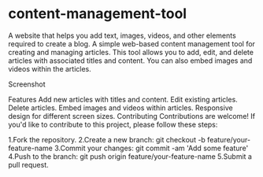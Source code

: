 # content-management-tool
A website that helps you add text, images, videos, and other elements required to create a blog.
A simple web-based content management tool for creating and managing articles. This tool allows you to add, edit, and delete articles with associated titles and content. You can also embed images and videos within the articles.

Screenshot

Features
Add new articles with titles and content.
Edit existing articles.
Delete articles.
Embed images and videos within articles.
Responsive design for different screen sizes.
Contributing
Contributions are welcome! If you'd like to contribute to this project, please follow these steps:

1.Fork the repository.
2.Create a new branch: git checkout -b feature/your-feature-name
3.Commit your changes: git commit -am 'Add some feature'
4.Push to the branch: git push origin feature/your-feature-name
5.Submit a pull request.
